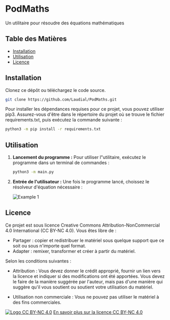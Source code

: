 # PodMaths

Un utilitaire pour résoudre des équations mathématiques

## Table des Matières
- [Installation](#installation)
- [Utilisation](#utilisation)
- [Licence](#licence)

## Installation

Clonez ce dépôt ou téléchargez le code source.

```bash
git clone https://github.com/Laudial/PodMaths.git
```

Pour installer les dépendances requises pour ce projet, vous pouvez utiliser pip3. Assurez-vous d'être dans le répertoire du projet où se trouve le fichier requirements.txt, puis exécutez la commande suivante :

```bash
python3 -m pip install -r requirements.txt
```

## Utilisation

1. **Lancement du programme :** Pour utiliser l"utilitaire, exécutez le programme dans un terminal de commandes :

    ```bash
	python3 -m main.py
    ```
2. **Entrée de l'utilisateur :** Une fois le programme lancé, choissez le résolveur d'équation nécessaire :

   ![Example 1](https://imgur.com/a/9AgUEFD.png)

## Licence

Ce projet est sous licence Creative Commons Attribution-NonCommercial 4.0 International (CC BY-NC 4.0). Vous êtes libre de :

- Partager : copier et redistribuer le matériel sous quelque support que ce soit ou sous n'importe quel format.
- Adapter : remixer, transformer et créer à partir du matériel.

Selon les conditions suivantes :

- Attribution : Vous devez donner le crédit approprié, fournir un lien vers la licence et indiquer si des modifications ont été apportées. Vous devez le faire de la manière suggérée par l'auteur, mais pas d'une manière qui suggère qu'il vous soutient ou soutient votre utilisation du matériel.

- Utilisation non commerciale : Vous ne pouvez pas utiliser le matériel à des fins commerciales.

[![Logo CC BY-NC 4.0](https://licensebuttons.net/l/by-nc/4.0/88x31.png)](https://creativecommons.org/licenses/by-nc/4.0/)
[En savoir plus sur la licence CC BY-NC 4.0](https://creativecommons.org/licenses/by-nc/4.0/)
